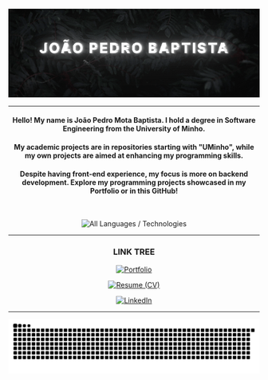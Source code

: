 <div align="center">

![Banner](https://raw.githubusercontent.com/joaobaptista03/joaobaptista03/main/Banner.gif)

---

#### Hello! My name is João Pedro Mota Baptista. I hold a degree in Software Engineering from the University of Minho.

#### My academic projects are in repositories starting with "UMinho", while my own projects are aimed at enhancing my programming skills.

#### Despite having front-end experience, my focus is more on backend development. Explore my programming projects showcased in my Portfolio or in this GitHub!

<br>

![All Languages / Technologies](https://github-readme-stats.vercel.app/api/top-langs/?username=joaobaptista03&theme=nightowl&layout=donut&size_weight=1&count_weight=1&langs_count=20&custom_title=All%20Languages%20/%20Technologies)

---

### LINK TREE

[![Portfolio](https://img.shields.io/badge/Portfolio-Website-0073e6?style=for-the-badge&logo=portfolio&logoColor=white)](https://joaobaptista03.github.io)

[![Resume (CV)](https://img.shields.io/badge/Resume-CV-00C853?style=for-the-badge&logo=resume&logoColor=white)](https://joaobaptista03.github.io/CV.pdf)

[![LinkedIn](https://img.shields.io/badge/linkedin-%230077B5?style=for-the-badge&logo=linkedin&logoColor=white)](https://www.linkedin.com/in/joaobaptista03/)

---

![Commit Snake](https://github.com/joaobaptista03/joaobaptista03/blob/output/github-contribution-grid-snake-dark.svg)

</div>
